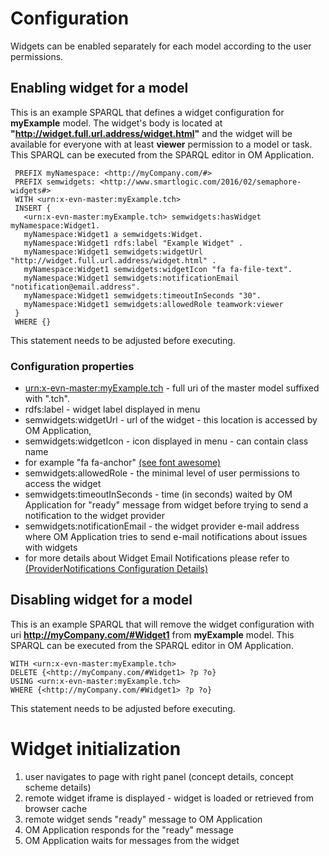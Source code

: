 
# Configuration
  Widgets can be enabled separately for each model according to the user permissions.  
  
## Enabling widget for a model  
  This is an example SPARQL that defines a widget configuration for __myExample__ model. 
  The widget's body is located at __"http://widget.full.url.address/widget.html"__ 
  and the widget will be available for everyone with at least __viewer__ permission 
  to a model or task.
  This SPARQL can be executed from the SPARQL editor in OM Application.
  
 ```
  PREFIX myNamespace: <http://myCompany.com/#> 
  PREFIX semwidgets: <http://www.smartlogic.com/2016/02/semaphore-widgets#> 
  WITH <urn:x-evn-master:myExample.tch> 
  INSERT {
    <urn:x-evn-master:myExample.tch> semwidgets:hasWidget myNamespace:Widget1.   
    myNamespace:Widget1 a semwidgets:Widget.
    myNamespace:Widget1 rdfs:label "Example Widget" .
    myNamespace:Widget1 semwidgets:widgetUrl "http://widget.full.url.address/widget.html" .
    myNamespace:Widget1 semwidgets:widgetIcon "fa fa-file-text".
    myNamespace:Widget1 semwidgets:notificationEmail "notification@email.address".
    myNamespace:Widget1 semwidgets:timeoutInSeconds "30".
    myNamespace:Widget1 semwidgets:allowedRole teamwork:viewer 
  }
  WHERE {}
```
  This statement needs to be adjusted before executing.  
    
### Configuration properties
- <urn:x-evn-master:myExample.tch> - full uri of the master model suffixed with ".tch".   
- rdfs:label - widget label displayed in menu
- semwidgets:widgetUrl - url of the widget - this location is accessed by OM Application,
- semwidgets:widgetIcon - icon displayed in menu - can contain class name 
- for example "fa fa-anchor" [(see font awesome)](https://fortawesome.github.io/Font-Awesome/icons/)
- semwidgets:allowedRole - the minimal level of user permissions to access the widget
- semwidgets:timeoutInSeconds - time (in seconds) waited by OM Application for 
"ready" message from widget before trying to send a notification to the widget provider 
- semwidgets:notificationEmail - the widget provider e-mail address where 
OM Application tries to send e-mail notifications about issues with widgets 
- for more details about Widget Email Notifications please refer to 
[(ProviderNotifications Configuration Details)](ProviderNotifications.md)

## Disabling widget for a model
  This is an example SPARQL that will remove the widget configuration with 
  uri __http://myCompany.com/#Widget1__ from __myExample__ model. 
  This SPARQL can be executed from the SPARQL editor in OM Application.

    WITH <urn:x-evn-master:myExample.tch>
    DELETE {<http://myCompany.com/#Widget1> ?p ?o}
    USING <urn:x-evn-master:myExample.tch>
    WHERE {<http://myCompany.com/#Widget1> ?p ?o}
  
  This statement needs to be adjusted before executing.  

# Widget initialization
  1. user navigates to page with right panel (concept details, concept scheme details)
  1. remote widget iframe is displayed - widget is loaded or retrieved from browser cache
  1. remote widget sends "ready" message to OM Application
  1. OM Application responds for the "ready" message
  1. OM Application waits for messages from the widget
